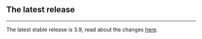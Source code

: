 ## The latest release
* * *
The latest stable release is 3.9, read about the changes  [here](https://github.com/sitespeedio/sitespeed.io/blob/master/CHANGELOG.md). 
